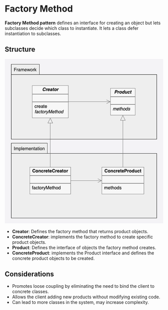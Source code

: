 # Factory Method

**Factory Method pattern** defines an interface for creating an object but lets subclasses decide which class to
instantiate. It lets a class defer instantiation to subclasses.

## Structure

![Factory method pattern](figures/factory-method.png)
- **Creator**: Defines the factory method that returns product objects.
- **ConcreteCreator**: implements the factory method to create specific product objects.
- **Product**: Defines the interface of objects the factory method creates.
- **ConcreteProduct**: implements the Product interface and defines the concrete product objects to be created.

## Considerations

- Promotes loose coupling by eliminating the need to bind the client to concrete classes.
- Allows the client adding new products without modifying existing code.
- Can lead to more classes in the system, may increase complexity.
